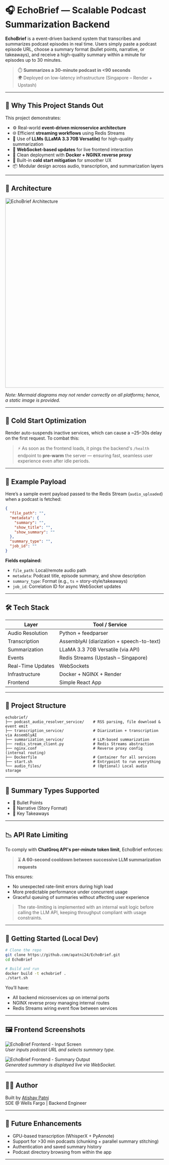 # 🎧 EchoBrief — Scalable Podcast Summarization Backend

**EchoBrief** is a event-driven backend system that transcribes and summarizes podcast episodes in real time. Users simply paste a podcast episode URL, choose a summary format (bullet points, narrative, or takeaways), and receive a high-quality summary within a minute for episodes up to 30 minutes.

> ⏱️ **Summarizes a 30-minute podcast in <90 seconds**  
> 🌍 Deployed on low-latency infrastructure (Singapore – Render + Upstash)

---

## 🧠 Why This Project Stands Out

This project demonstrates:

- ⚙️ Real-world **event-driven microservice architecture**
- 🌐 Efficient **streaming workflows** using Redis Streams
- 🧠 Use of **LLMs (LLaMA 3.3 70B Versatile)** for high-quality summarization
- 🔁 **WebSocket-based updates** for live frontend interaction
- 🐳 Clean deployment with **Docker + NGINX reverse proxy**
- 🚀 Built-in **cold start mitigation** for smoother UX
- 📦 Modular design across audio, transcription, and summarization layers

---

## 🧩 Architecture

<img src="./assets/architecture.svg" alt="EchoBrief Architecture" width="600"/>

*Note: Mermaid diagrams may not render correctly on all platforms; hence, a static image is provided.*

---

## 🔁 Cold Start Optimization

Render auto-suspends inactive services, which can cause a ~25–30s delay on the first request. To combat this:

> ⚡ As soon as the frontend loads, it pings the backend's `/health` endpoint to **pre-warm** the server — ensuring fast, seamless user experience even after idle periods.

---

## 📨 Example Payload

Here’s a sample event payload passed to the Redis Stream (`audio_uploaded`) when a podcast is fetched:

```json
{
  "file_path": "",
  "metadata": {
    "summary": "",
    "show_title": "",
    "show_summary": ""
  },
  "summary_type": "",
  "job_id": ""
}
```
**Fields explained:**

- `file_path`: Local/remote audio path  
- `metadata`: Podcast title, episode summary, and show description  
- `summary_type`: Format (e.g., `ts` = story-style/takeaways)  
- `job_id`: Correlation ID for async WebSocket updates  

---

## 🛠️ Tech Stack

| Layer              | Tool / Service                           |
|--------------------|------------------------------------------|
| Audio Resolution   | Python + feedparser                      |
| Transcription      | AssemblyAI (diarization + speech-to-text)|
| Summarization      | LLaMA 3.3 70B Versatile (via API)        |
| Events             | Redis Streams (Upstash – Singapore)      |
| Real-Time Updates  | WebSockets                               |
| Infrastructure     | Docker + NGINX + Render                  |
| Frontend           | Simple React App                         |

---

## 📁 Project Structure

```plaintext
echobrief/
├── podcast_audio_resolver_service/    # RSS parsing, file download & event emit
├── transcription_service/             # Diarization + transcription via AssemblyAI
├── summarization_service/             # LLM-based summarization
├── redis_stream_client.py             # Redis Streams abstraction
├── nginx.conf                         # Reverse proxy config (internal routing)
├── Dockerfile                         # Container for all services
├── start.sh                           # Entrypoint to run everything
└── audio_files/                       # (Optional) Local audio storage
```

---

## 📄 Summary Types Supported

- 🔹 Bullet Points
- 📘 Narrative (Story Format)
- 📌 Key Takeaways

---

## 📉 API Rate Limiting

To comply with **ChatGroq API's per-minute token limit**, EchoBrief enforces:

> ⏳ **A 60-second cooldown between successive LLM summarization requests**

This ensures:

- No unexpected rate-limit errors during high load
- More predictable performance under concurrent usage
- Graceful queuing of summaries without affecting user experience

> The rate-limiting is implemented with an internal wait logic before calling the LLM API, keeping throughput compliant with usage constraints.

---


## 🚀 Getting Started (Local Dev)

```bash
# Clone the repo
git clone https://github.com/apatni24/EchoBrief.git
cd EchoBrief

# Build and run
docker build -t echobrief .
./start.sh
```

You’ll have:

- All backend microservices up on internal ports
- NGINX reverse proxy managing internal routes
- Redis Streams wiring event flow between services

---

## 🖼️ Frontend Screenshots

![EchoBrief Frontend - Input Screen](./assets/frontend_input.png)  
*User inputs podcast URL and selects summary type.*

![EchoBrief Frontend - Summary Output](./assets/frontend_output.png)  
*Generated summary is displayed live via WebSocket.*

---

## 👨‍💻 Author

Built by [Atishay Patni](https://www.linkedin.com/in/atishaypatni)  
SDE @ Wells Fargo | Backend Engineer 

---

## 📌 Future Enhancements

- GPU-based transcription (WhisperX + PyAnnote)
- Support for >30 min podcasts (chunking + parallel summary stitching)
- Authentication and saved summary history
- Podcast directory browsing from within the app

---
